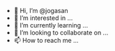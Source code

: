 - 👋 Hi, I’m @jogasan
- 👀 I’m interested in ...
- 🌱 I’m currently learning ...
- 💞️ I’m looking to collaborate on ...
- 📫 How to reach me ...

<!---
jogasan/jogasan is a ✨ special ✨ repository because its `README.md` (this file) appears on your GitHub profile.
You can click the Preview link to take a look at your changes.
--->
